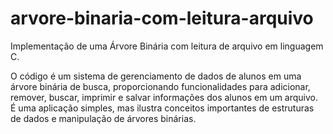 # arvore-binaria-com-leitura-arquivo
Implementação de uma Árvore Binária com leitura de arquivo em linguagem C.

O código é um sistema de gerenciamento de dados de alunos em uma árvore
binária de busca, proporcionando funcionalidades para adicionar, remover, buscar,
imprimir e salvar informações dos alunos em um arquivo. É uma aplicação simples,
mas ilustra conceitos importantes de estruturas de dados e manipulação de árvores
binárias.
